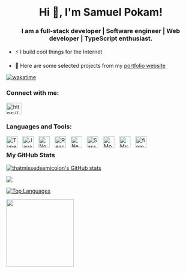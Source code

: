<h1 align="center">Hi 👋, I'm Samuel Pokam!</h1>
<h3 align="center">I am a full-stack developer | Software engineer | Web developer | TypeScript enthusiast.</h3>

- ⚡ I build cool things for the Internet

- 🔭 Here are some selected projects from my <a href="https://samuelpokam.com/projects">portfolio website</a>

[![wakatime](https://wakatime.com/badge/user/018df0fb-40f6-4f22-a4e0-5425eb6f1564.svg)](https://wakatime.com/@018df0fb-40f6-4f22-a4e0-5425eb6f1564)

<h3 align="left">Connect with me:</h3>
<p align="left">
<a href="https://www.linkedin.com/in/samuel-pokam/" target="blank"><img align="center" src="https://raw.githubusercontent.com/rahuldkjain/github-profile-readme-generator/master/src/images/icons/Social/linked-in-alt.svg" alt="https://www.linkedin.com/in/samuel-pokam/" height="30" width="40" /></a>
</p>

<h3 align="left">Languages and Tools:</h3>

<img align="left" alt="Typescript" width="30px" style="padding-right:10px;" src="https://cdn.jsdelivr.net/gh/devicons/devicon/icons/typescript/typescript-plain.svg" />
<img align="left" alt="Javascript" width="30px" style="padding-right:10px;" src="https://cdn.jsdelivr.net/gh/devicons/devicon/icons/javascript/javascript-plain.svg" />
<img align="left" alt="Node js" width="30px" style="padding-right:10px;" src="https://cdn.jsdelivr.net/gh/devicons/devicon/icons/nodejs/nodejs-original.svg" />
<img align="left" alt="React" width="30px" style="padding-right:10px;" src="https://cdn.jsdelivr.net/gh/devicons/devicon/icons/react/react-original.svg" />
<img align="left" alt="Nextjs" width="30px" style="padding-right:10px;" src="https://cdn.jsdelivr.net/gh/devicons/devicon/icons/nextjs/nextjs-original.svg" />
<img align="left" alt="Sass" width="30px" style="padding-right:10px;" src="https://cdn.jsdelivr.net/gh/devicons/devicon/icons/sass/sass-original.svg" />
<img align="left" alt="Mongodb" width="30px" style="padding-right:10px;" src="https://cdn.jsdelivr.net/gh/devicons/devicon/icons/mongodb/mongodb-plain.svg" />
<img align="left" alt="MySql" width="30px" style="padding-right:10px;" src="https://cdn.jsdelivr.net/gh/devicons/devicon/icons/mysql/mysql-original.svg" />
<img align="left" alt="figma" width="30px" style="padding-right:10px;" src="https://www.vectorlogo.zone/logos/figma/figma-icon.svg" />

<br />

<h3 align="left">My GitHub Stats</h3>

<a href="https://github.com/RinKhimera"><img src="https://github-readme-stats.vercel.app/api?username=RinKhimera&show_icons=true&hide=&count_private=true&title_color=0891b2&text_color=ffffff&icon_color=0891b2&bg_color=1c1917&hide_border=true&show_icons=true" alt="thatmissedsemicolon's GitHub stats" /></a>

<a href="https://github.com/RinKhimera"><img src="https://github-readme-streak-stats.herokuapp.com/?user=RinKhimera&stroke=ffffff&background=1c1917&ring=0891b2&fire=0891b2&currStreakNum=ffffff&currStreakLabel=0891b2&sideNums=ffffff&sideLabels=ffffff&dates=ffffff&hide_border=true" /></a>

<a href="https://github.com/RinKhimera" align="left"><img src="https://github-readme-stats.vercel.app/api/top-langs/?username=RinKhimera&langs_count=10&title_color=0891b2&text_color=ffffff&icon_color=0891b2&bg_color=1c1917&hide_border=true&locale=en&custom_title=Top%20%Languages" alt="Top Languages" /></a>

<img height="180em" src="https://github-readme-stats.vercel.app/api/top-langs/?username=RinKhimera&layout=compact&langs_count=7&theme=dracula"/>
</div>
